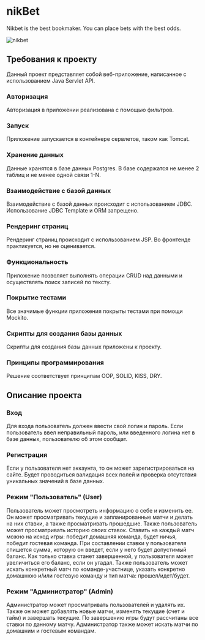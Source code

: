 # nikBet
Nikbet is the best bookmaker. You can place bets with the best odds.

![nikbet](https://github.com/srBob01/nikBet/assets/126959812/ae6c2cd4-daa2-49e0-956c-3bd4d1ca8004)


## Требования к проекту

Данный проект представляет собой веб-приложение, написанное с использованием Java Servlet API.

### Авторизация

Авторизация в приложении реализована с помощью фильтров.

### Запуск

Приложение запускается в контейнере сервлетов, таком как Tomcat.

### Хранение данных

Данные хранятся в базе данных Postgres. В базе содержатся не менее 2 таблиц и не менее одной связи 1-N.

### Взаимодействие с базой данных

Взаимодействие с базой данных происходит с использованием JDBC. Использование JDBC Template и ORM запрещено.

### Рендеринг страниц

Рендеринг страниц происходит с использованием JSP. Во фронтенде практикуется, но не оценивается.

### Функциональность

Приложение позволяет выполнять операции CRUD над данными и осуществлять поиск записей по тексту.

### Покрытие тестами

Все значимые функции приложения покрыты тестами при помощи Mockito.

### Скрипты для создания базы данных

Скрипты для создания базы данных приложены к проекту.

### Принципы программирования

Решение соответствует принципам OOP, SOLID, KISS, DRY.

## Описание проекта

### Вход

Для входа пользователь должен ввести свой логин и пароль. Если пользователь ввел неправильный пароль, или введенного логина нет в базе данных, пользователю об этом сообщат.

### Регистрация

Если у пользователя нет аккаунта, то он может зарегистрироваться на сайте. Будет проводиться валидация всех полей и проверка отсутствия уникальных значений в базе данных.

### Режим "Пользователь" (User)

Пользователь может просмотреть информацию о себе и изменить ее. Он может просматривать текущие и запланированные матчи и делать на них ставки, а также просматривать прошедшие. Также пользователь может просматривать историю своих ставок. Ставить на каждый матч можно на исход игры: победит домашняя команда, будет ничья, победит гостевая команда. При составлении ставки у пользователя спишется сумма, которую он введет, если у него будет допустимый баланс. Как только ставка станет завершенной, у пользователя может увеличиться его баланс, если он угадал. Также пользователь может искать конкретный матч по команде-участнице, указать конкретно домашнюю и/или гостевую команду и тип матча: прошел/идет/будет.

### Режим "Администратор" (Admin)

Администратор может просматривать пользователей и удалять их. Также он может добавлять новые матчи, изменять текущие (счет и тайм) и завершать текущие. По завершению игры будут рассчитаны все ставки по данному матчу. Администратор также может искать матчи по домашним и гостевым командам.


